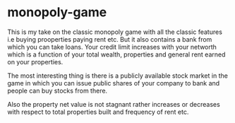 # monopoly-game

This is my take on the classic monopoly game with all the classic features i.e buying prooperties paying rent etc.
But it also contains a bank from which you can take loans.
Your credit limit increases with your networth which is a function of your total wealth, properties and general rent earned on your
properties.

The most interesting thing is there is a publicly available stock market in the game in which you can issue public shares of your
company to bank and people can buy stocks from there.

Also the property net value is not stagnant rather increases or decreases with respect to total properties built and frequency of rent
etc.
